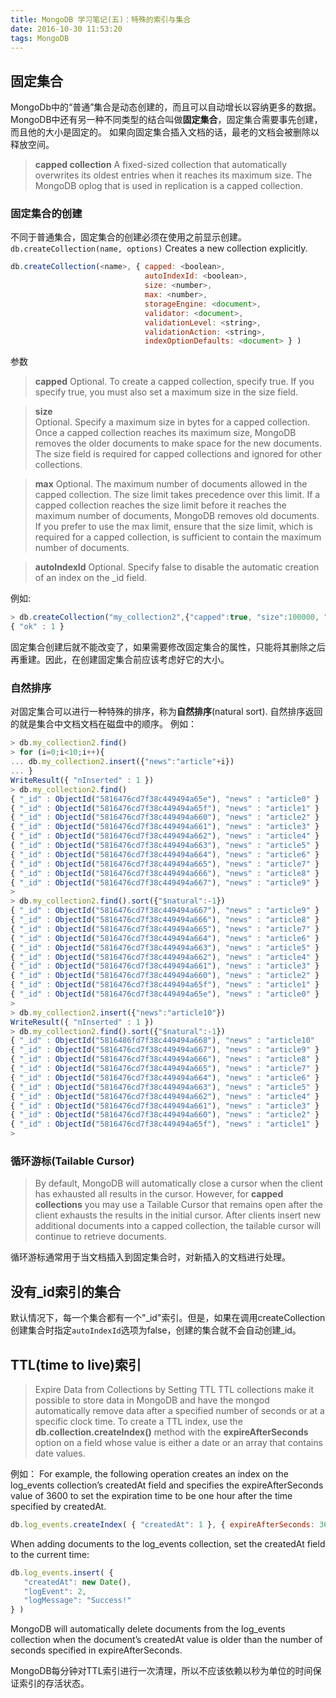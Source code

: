 ```yaml
---
title: MongoDB 学习笔记(五)：特殊的索引与集合
date: 2016-10-30 11:53:20
tags: MongoDB
---
```


## 固定集合
MongoDb中的“普通”集合是动态创建的，而且可以自动增长以容纳更多的数据。MongoDB中还有另一种不同类型的结合叫做**固定集合**，固定集合需要事先创建，而且他的大小是固定的。
如果向固定集合插入文档的话，最老的文档会被删除以释放空间。
> **capped collection**
A fixed-sized collection that automatically overwrites its oldest entries when it reaches its maximum size. The MongoDB oplog that is used in replication is a capped collection.


### 固定集合的创建
不同于普通集合，固定集合的创建必须在使用之前显示创建。
`db.createCollection(name, options)`
Creates a new collection explicitly.
```javascript
db.createCollection(<name>, { capped: <boolean>,
                              autoIndexId: <boolean>,
                              size: <number>,
                              max: <number>,
                              storageEngine: <document>,
                              validator: <document>,
                              validationLevel: <string>,
                              validationAction: <string>,
                              indexOptionDefaults: <document> } )
```
参数
> **capped**
Optional. To create a capped collection, specify true. If you specify true, you must also set a maximum size in the size field.

> **size**   
Optional. Specify a maximum size in bytes for a capped collection. Once a capped collection reaches its maximum size, MongoDB removes the older documents to make space for the new documents. The size field is required for capped collections and ignored for other collections.

> **max** 
Optional. The maximum number of documents allowed in the capped collection. The size limit takes precedence over this limit. If a capped collection reaches the size limit before it reaches the maximum number of documents, MongoDB removes old documents. If you prefer to use the max limit, ensure that the size limit, which is required for a capped collection, is sufficient to contain the maximum number of documents.

> **autoIndexId** 
Optional. Specify false to disable the automatic creation of an index on the _id field.


例如:
```javascript
> db.createCollection("my_collection2",{"capped":true, "size":100000, "max":10})
{ "ok" : 1 }
```
固定集合创建后就不能改变了，如果需要修改固定集合的属性，只能将其删除之后再重建。因此，在创建固定集合前应该考虑好它的大小。

### 自然排序
对固定集合可以进行一种特殊的排序，称为**自然排序**(natural sort). 自然排序返回的就是集合中文档文档在磁盘中的顺序。
例如：
```javascript
> db.my_collection2.find()
> for (i=0;i<10;i++){
... db.my_collection2.insert({"news":"article"+i})
... }
WriteResult({ "nInserted" : 1 })
> db.my_collection2.find()
{ "_id" : ObjectId("5816476cd7f38c449494a65e"), "news" : "article0" }
{ "_id" : ObjectId("5816476cd7f38c449494a65f"), "news" : "article1" }
{ "_id" : ObjectId("5816476cd7f38c449494a660"), "news" : "article2" }
{ "_id" : ObjectId("5816476cd7f38c449494a661"), "news" : "article3" }
{ "_id" : ObjectId("5816476cd7f38c449494a662"), "news" : "article4" }
{ "_id" : ObjectId("5816476cd7f38c449494a663"), "news" : "article5" }
{ "_id" : ObjectId("5816476cd7f38c449494a664"), "news" : "article6" }
{ "_id" : ObjectId("5816476cd7f38c449494a665"), "news" : "article7" }
{ "_id" : ObjectId("5816476cd7f38c449494a666"), "news" : "article8" }
{ "_id" : ObjectId("5816476cd7f38c449494a667"), "news" : "article9" }
>
> db.my_collection2.find().sort({"$natural":-1})
{ "_id" : ObjectId("5816476cd7f38c449494a667"), "news" : "article9" }
{ "_id" : ObjectId("5816476cd7f38c449494a666"), "news" : "article8" }
{ "_id" : ObjectId("5816476cd7f38c449494a665"), "news" : "article7" }
{ "_id" : ObjectId("5816476cd7f38c449494a664"), "news" : "article6" }
{ "_id" : ObjectId("5816476cd7f38c449494a663"), "news" : "article5" }
{ "_id" : ObjectId("5816476cd7f38c449494a662"), "news" : "article4" }
{ "_id" : ObjectId("5816476cd7f38c449494a661"), "news" : "article3" }
{ "_id" : ObjectId("5816476cd7f38c449494a660"), "news" : "article2" }
{ "_id" : ObjectId("5816476cd7f38c449494a65f"), "news" : "article1" }
{ "_id" : ObjectId("5816476cd7f38c449494a65e"), "news" : "article0" }
>
> db.my_collection2.insert({"news":"article10"})
WriteResult({ "nInserted" : 1 })
> db.my_collection2.find().sort({"$natural":-1})
{ "_id" : ObjectId("5816486fd7f38c449494a668"), "news" : "article10"
{ "_id" : ObjectId("5816476cd7f38c449494a667"), "news" : "article9" }
{ "_id" : ObjectId("5816476cd7f38c449494a666"), "news" : "article8" }
{ "_id" : ObjectId("5816476cd7f38c449494a665"), "news" : "article7" }
{ "_id" : ObjectId("5816476cd7f38c449494a664"), "news" : "article6" }
{ "_id" : ObjectId("5816476cd7f38c449494a663"), "news" : "article5" }
{ "_id" : ObjectId("5816476cd7f38c449494a662"), "news" : "article4" }
{ "_id" : ObjectId("5816476cd7f38c449494a661"), "news" : "article3" }
{ "_id" : ObjectId("5816476cd7f38c449494a660"), "news" : "article2" }
{ "_id" : ObjectId("5816476cd7f38c449494a65f"), "news" : "article1" }
>
```

### 循环游标(Tailable Cursor)
> By default, MongoDB will automatically close a cursor when the client has exhausted all results in the cursor. However, for **capped collections** you may use a Tailable Cursor that remains open after the client exhausts the results in the initial cursor. 
After clients insert new additional documents into a capped collection, the tailable cursor will continue to retrieve documents.

循环游标通常用于当文档插入到固定集合时，对新插入的文档进行处理。

## 没有_id索引的集合
默认情况下，每一个集合都有一个"_id"索引。但是，如果在调用createCollection创建集合时指定`autoIndexId`选项为false，创建的集合就不会自动创建_id。

## TTL(time to live)索引
> Expire Data from Collections by Setting TTL
 TTL collections make it possible to store data in MongoDB and have the mongod automatically remove data after a specified number of seconds or at a specific clock time.
 To create a TTL index, use the **db.collection.createIndex()** method with the **expireAfterSeconds** option on a field whose value is either a date or an array that contains date values.

例如：
For example, the following operation creates an index on the log_events collection’s createdAt field and specifies the expireAfterSeconds value of 3600 to set the expiration time to be one hour after the time specified by createdAt.
```javascript
db.log_events.createIndex( { "createdAt": 1 }, { expireAfterSeconds: 3600 } )
```
When adding documents to the log_events collection, set the createdAt field to the current time:
```javascript
db.log_events.insert( {
   "createdAt": new Date(),
   "logEvent": 2,
   "logMessage": "Success!"
} )
```
MongoDB will automatically delete documents from the log_events collection when the document’s createdAt value is older than the number of seconds specified in expireAfterSeconds.

MongoDB每分钟对TTL索引进行一次清理，所以不应该依赖以秒为单位的时间保证索引的存活状态。













